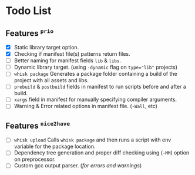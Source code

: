 # Todo List

## Features <sup>`prio`</sup>
- [x] Static library target option.
- [x] Checking if manifest file(s) patterns return files.
- [ ] Better naming for manifest fields `lib` & `libs`.
- [ ] Dynamic library target. (using `-dynamic` flag on `type="lib"` projects)
- [ ] `whisk package` Generates a package folder containing a build of the project with all assets and libs.
- [ ] `prebuild` & `postbuild` fields in manifest to run scripts before and after a build.
- [ ] `xargs` field in manifest for manually specifying compiler arguments.
- [ ] Warning & Error related options in manifest file. (`-Wall`, etc)

## Features <sup>`nice2have`</sup>
- [ ] `whisk upload` Calls `whisk package` and then runs a script with env variable for the package location.
- [ ] Dependency tree generation and proper diff checking using (`-MM`) option on preprocessor.
- [ ] Custom gcc output parser. (*for errors and warnings*)
